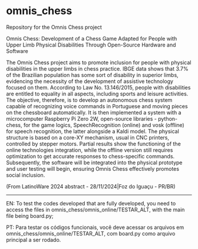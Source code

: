 # omnis_chess
Repository for the Omnis Chess project

Omnis Chess: Development of a Chess Game Adapted for People with Upper Limb Physical Disabilities Through Open-Source Hardware and Software

The Omnis Chess project aims to promote inclusion for people with physical disabilities in the upper limbs in chess practice. IBGE data shows that 3.7% of the Brazilian population has some sort of disability in superior limbs, evidencing the necessity of the development of assistive technology focused on them. According to Law No. 13.146/2015, people with disabilities are entitled to equality in all aspects, including sports and leisure activities. The objective, therefore, is to develop an autonomous chess system capable of recognizing voice commands in Portuguese and moving pieces on the chessboard automatically. It is then implemented a system with a microcomputer Raspberry Pi Zero 2W, open-source libraries - python-chess, for the game logics, SpeechRecognition (online) and vosk (offline) for speech recognition, the latter alongside a Kaldi model. The physical structure is based on a core-XY mechanism, usual in CNC printers, controlled by stepper motors. Partial results show the functioning of the online technologies integration, while the offline version still requires optimization to get accurate responses to chess-specific commands. Subsequently, the software will be integrated into the physical prototype and user testing will begin, ensuring Omnis Chess effectively promotes social inclusion.

(From LatinoWare 2024 abstract - 28/11/2024|Foz do Iguaçu - PR/BR)

----------------------------------------------------------------------------------------------------

EN: To test the codes developed that are fully developed, you need to access the files in omnis_chess/omnis_online/TESTAR_ALT, with the main file being board.py;

PT: Para testar os códigos funcionais, você deve acessar os arquivos em omnis_chess/omnis_online/TESTAR_ALT, com board.py como arquivo principal a ser rodado.
